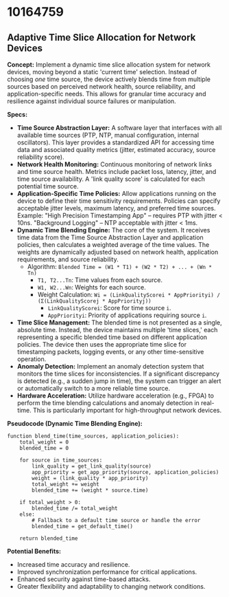 # 10164759

## Adaptive Time Slice Allocation for Network Devices

**Concept:** Implement a dynamic time slice allocation system for network devices, moving beyond a static 'current time' selection. Instead of choosing *one* time source, the device actively blends time from multiple sources based on perceived network health, source reliability, and application-specific needs. This allows for granular time accuracy and resilience against individual source failures or manipulation.

**Specs:**

*   **Time Source Abstraction Layer:** A software layer that interfaces with all available time sources (PTP, NTP, manual configuration, internal oscillators). This layer provides a standardized API for accessing time data and associated quality metrics (jitter, estimated accuracy, source reliability score).
*   **Network Health Monitoring:** Continuous monitoring of network links and time source health. Metrics include packet loss, latency, jitter, and time source availability.  A 'link quality score' is calculated for each potential time source.
*   **Application-Specific Time Policies:** Allow applications running on the device to define their time sensitivity requirements.  Policies can specify acceptable jitter levels, maximum latency, and preferred time sources. Example:  "High Precision Timestamping App" – requires PTP with jitter < 10ns. "Background Logging" – NTP acceptable with jitter < 1ms.
*   **Dynamic Time Blending Engine:**  The core of the system.  It receives time data from the Time Source Abstraction Layer and application policies, then calculates a weighted average of the time values. The weights are dynamically adjusted based on network health, application requirements, and source reliability.
    *   Algorithm:  `Blended Time = (W1 * T1) + (W2 * T2) + ... + (Wn * Tn)`
        *   `T1, T2...Tn`: Time values from each source.
        *   `W1, W2...Wn`:  Weights for each source.
        *   Weight Calculation:  `Wi = (LinkQualityScorei * AppPriorityi) / (Σ(LinkQualityScorej * AppPriorityj))`
            *   `LinkQualityScorei`:  Score for time source `i`.
            *   `AppPriorityi`: Priority of applications requiring source `i`.
*   **Time Slice Management:** The blended time is not presented as a single, absolute time. Instead, the device maintains multiple 'time slices,' each representing a specific blended time based on different application policies. The device then uses the appropriate time slice for timestamping packets, logging events, or any other time-sensitive operation.
*   **Anomaly Detection:** Implement an anomaly detection system that monitors the time slices for inconsistencies.  If a significant discrepancy is detected (e.g., a sudden jump in time), the system can trigger an alert or automatically switch to a more reliable time source.
*   **Hardware Acceleration:** Utilize hardware acceleration (e.g., FPGA) to perform the time blending calculations and anomaly detection in real-time. This is particularly important for high-throughput network devices.

**Pseudocode (Dynamic Time Blending Engine):**

```
function blend_time(time_sources, application_policies):
    total_weight = 0
    blended_time = 0

    for source in time_sources:
        link_quality = get_link_quality(source)
        app_priority = get_app_priority(source, application_policies)
        weight = (link_quality * app_priority)
        total_weight += weight
        blended_time += (weight * source.time)

    if total_weight > 0:
        blended_time /= total_weight
    else:
        # Fallback to a default time source or handle the error
        blended_time = get_default_time()

    return blended_time
```

**Potential Benefits:**

*   Increased time accuracy and resilience.
*   Improved synchronization performance for critical applications.
*   Enhanced security against time-based attacks.
*   Greater flexibility and adaptability to changing network conditions.